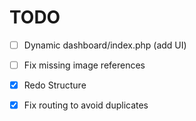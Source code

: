 # TODO
- [ ] Dynamic dashboard/index.php (add UI)
- [ ] Fix missing image references 
- [x] Redo Structure
- [x] Fix routing to avoid duplicates


